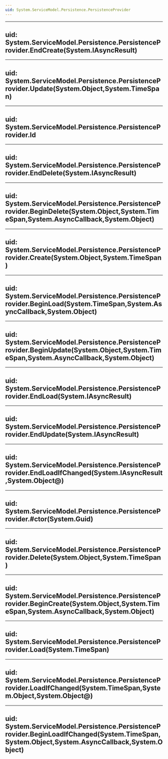 ```yaml
---
uid: System.ServiceModel.Persistence.PersistenceProvider
---
```


---
uid: System.ServiceModel.Persistence.PersistenceProvider.EndCreate(System.IAsyncResult)
---

---
uid: System.ServiceModel.Persistence.PersistenceProvider.Update(System.Object,System.TimeSpan)
---

---
uid: System.ServiceModel.Persistence.PersistenceProvider.Id
---

---
uid: System.ServiceModel.Persistence.PersistenceProvider.EndDelete(System.IAsyncResult)
---

---
uid: System.ServiceModel.Persistence.PersistenceProvider.BeginDelete(System.Object,System.TimeSpan,System.AsyncCallback,System.Object)
---

---
uid: System.ServiceModel.Persistence.PersistenceProvider.Create(System.Object,System.TimeSpan)
---

---
uid: System.ServiceModel.Persistence.PersistenceProvider.BeginLoad(System.TimeSpan,System.AsyncCallback,System.Object)
---

---
uid: System.ServiceModel.Persistence.PersistenceProvider.BeginUpdate(System.Object,System.TimeSpan,System.AsyncCallback,System.Object)
---

---
uid: System.ServiceModel.Persistence.PersistenceProvider.EndLoad(System.IAsyncResult)
---

---
uid: System.ServiceModel.Persistence.PersistenceProvider.EndUpdate(System.IAsyncResult)
---

---
uid: System.ServiceModel.Persistence.PersistenceProvider.EndLoadIfChanged(System.IAsyncResult,System.Object@)
---

---
uid: System.ServiceModel.Persistence.PersistenceProvider.#ctor(System.Guid)
---

---
uid: System.ServiceModel.Persistence.PersistenceProvider.Delete(System.Object,System.TimeSpan)
---

---
uid: System.ServiceModel.Persistence.PersistenceProvider.BeginCreate(System.Object,System.TimeSpan,System.AsyncCallback,System.Object)
---

---
uid: System.ServiceModel.Persistence.PersistenceProvider.Load(System.TimeSpan)
---

---
uid: System.ServiceModel.Persistence.PersistenceProvider.LoadIfChanged(System.TimeSpan,System.Object,System.Object@)
---

---
uid: System.ServiceModel.Persistence.PersistenceProvider.BeginLoadIfChanged(System.TimeSpan,System.Object,System.AsyncCallback,System.Object)
---
